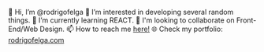👋 Hi, I’m @rodrigofelga
👀 I’m interested in developing several random things.
🌱 I’m currently learning REACT.
💞️ I'm looking to collaborate on Front-End/Web Design.
📫 How to reach me <a href="mailto:rodrigofelga@icloud.com">here!</a>
🌐 Check my portfolio: <a href="https://www.rodrigofelga.com">rodrigofelga.com</a>
